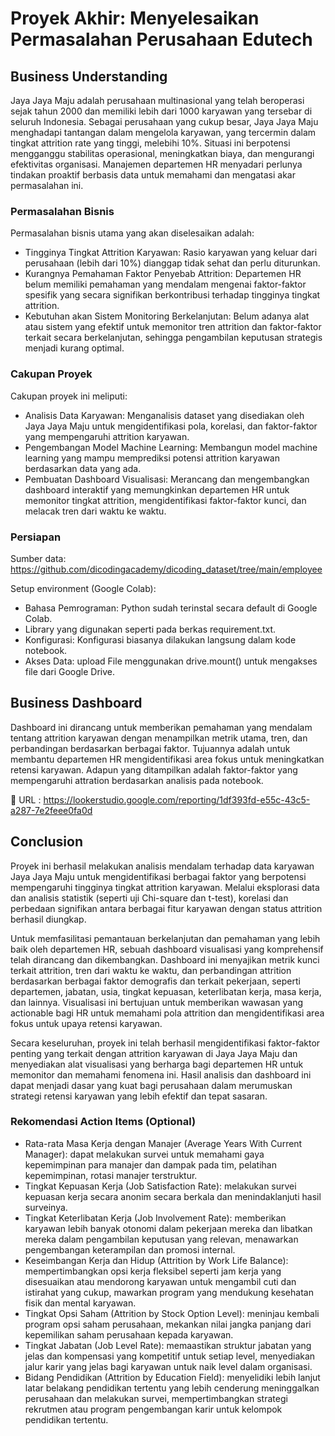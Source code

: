 # Proyek Akhir: Menyelesaikan Permasalahan Perusahaan Edutech

## Business Understanding

Jaya Jaya Maju adalah perusahaan multinasional yang telah beroperasi sejak tahun 2000 dan memiliki lebih dari 1000 karyawan yang tersebar di seluruh Indonesia. Sebagai perusahaan yang cukup besar, Jaya Jaya Maju menghadapi tantangan dalam mengelola karyawan, yang tercermin dalam tingkat attrition rate yang tinggi, melebihi 10%. Situasi ini berpotensi mengganggu stabilitas operasional, meningkatkan biaya, dan mengurangi efektivitas organisasi. Manajemen departemen HR menyadari perlunya tindakan proaktif berbasis data untuk memahami dan mengatasi akar permasalahan ini.

### Permasalahan Bisnis

Permasalahan bisnis utama yang akan diselesaikan adalah:
- Tingginya Tingkat Attrition Karyawan: Rasio karyawan yang keluar dari perusahaan (lebih dari 10%) dianggap tidak sehat dan perlu diturunkan.
- Kurangnya Pemahaman Faktor Penyebab Attrition: Departemen HR belum memiliki pemahaman yang mendalam mengenai faktor-faktor spesifik yang secara signifikan berkontribusi terhadap tingginya tingkat attrition.
- Kebutuhan akan Sistem Monitoring Berkelanjutan: Belum adanya alat atau sistem yang efektif untuk memonitor tren attrition dan faktor-faktor terkait secara berkelanjutan, sehingga pengambilan keputusan strategis menjadi kurang optimal.
  
### Cakupan Proyek

Cakupan proyek ini meliputi:
- Analisis Data Karyawan: Menganalisis dataset yang disediakan oleh Jaya Jaya Maju untuk mengidentifikasi pola, korelasi, dan faktor-faktor yang mempengaruhi attrition karyawan.
- Pengembangan Model Machine Learning: Membangun model machine learning yang mampu memprediksi potensi attrition karyawan berdasarkan data yang ada.
- Pembuatan Dashboard Visualisasi: Merancang dan mengembangkan dashboard interaktif yang memungkinkan departemen HR untuk memonitor tingkat attrition, mengidentifikasi faktor-faktor kunci, dan melacak tren dari waktu ke waktu.

### Persiapan

Sumber data: https://github.com/dicodingacademy/dicoding_dataset/tree/main/employee

Setup environment (Google Colab):
- Bahasa Pemrograman: Python sudah terinstal secara default di Google Colab.
- Library yang digunakan seperti pada berkas requirement.txt.
- Konfigurasi: Konfigurasi biasanya dilakukan langsung dalam kode notebook.
- Akses Data: upload File menggunakan drive.mount() untuk mengakses file dari Google Drive.

## Business Dashboard

Dashboard ini dirancang untuk memberikan pemahaman yang mendalam tentang attrition karyawan dengan menampilkan metrik utama, tren, dan perbandingan berdasarkan berbagai faktor. Tujuannya adalah untuk membantu departemen HR mengidentifikasi area fokus untuk meningkatkan retensi karyawan. Adapun yang ditampilkan adalah faktor-faktor yang mempengaruhi attration berdasarkan analisis pada notebook.

🔗 URL : https://lookerstudio.google.com/reporting/1df393fd-e55c-43c5-a287-7e2feee0fa0d

## Conclusion

Proyek ini berhasil melakukan analisis mendalam terhadap data karyawan Jaya Jaya Maju untuk mengidentifikasi berbagai faktor yang berpotensi mempengaruhi tingginya tingkat attrition karyawan. Melalui eksplorasi data dan analisis statistik (seperti uji Chi-square dan t-test), korelasi dan perbedaan signifikan antara berbagai fitur karyawan  dengan status attrition berhasil diungkap.

Untuk memfasilitasi pemantauan berkelanjutan dan pemahaman yang lebih baik oleh departemen HR, sebuah dashboard visualisasi yang komprehensif telah dirancang dan dikembangkan. Dashboard ini menyajikan metrik kunci terkait attrition, tren dari waktu ke waktu, dan perbandingan attrition berdasarkan berbagai faktor demografis dan terkait pekerjaan, seperti departemen, jabatan, usia, tingkat kepuasan, keterlibatan kerja, masa kerja, dan lainnya. Visualisasi ini bertujuan untuk memberikan wawasan yang actionable bagi HR untuk memahami pola attrition dan mengidentifikasi area fokus untuk upaya retensi karyawan.

Secara keseluruhan, proyek ini telah berhasil mengidentifikasi faktor-faktor penting yang terkait dengan attrition karyawan di Jaya Jaya Maju dan menyediakan alat visualisasi yang berharga bagi departemen HR untuk memonitor dan memahami fenomena ini. Hasil analisis dan dashboard ini dapat menjadi dasar yang kuat bagi perusahaan dalam merumuskan strategi retensi karyawan yang lebih efektif dan tepat sasaran.

### Rekomendasi Action Items (Optional)

- Rata-rata Masa Kerja dengan Manajer (Average Years With Current Manager): dapat melakukan survei untuk memahami gaya kepemimpinan para manajer dan dampak pada tim, pelatihan kepemimpinan, rotasi manajer terstruktur.
- Tingkat Kepuasan Kerja (Job Satisfaction Rate): melakukan survei kepuasan kerja secara anonim secara berkala dan menindaklanjuti hasil surveinya.
- Tingkat Keterlibatan Kerja (Job Involvement Rate): memberikan karyawan lebih banyak otonomi dalam pekerjaan mereka dan libatkan mereka dalam pengambilan keputusan yang relevan, menawarkan pengembangan keterampilan dan promosi internal.
- Keseimbangan Kerja dan Hidup (Attrition by Work Life Balance): mempertimbangkan opsi kerja fleksibel seperti jam kerja yang disesuaikan atau mendorong karyawan untuk mengambil cuti dan istirahat yang cukup, mawarkan program yang mendukung kesehatan fisik dan mental karyawan.
- Tingkat Opsi Saham (Attrition by Stock Option Level): meninjau kembali program opsi saham perusahaan, mekankan nilai jangka panjang dari kepemilikan saham perusahaan kepada karyawan.
- Tingkat Jabatan (Job Level Rate): memaastikan struktur jabatan yang jelas dan kompensasi yang kompetitif untuk setiap level, menyediakan jalur karir yang jelas bagi karyawan untuk naik level dalam organisasi.
- Bidang Pendidikan (Attrition by Education Field): menyelidiki lebih lanjut latar belakang pendidikan tertentu yang lebih cenderung meninggalkan perusahaan dan melakukan survei, mempertimbangkan strategi rekrutmen atau program pengembangan karir untuk kelompok pendidikan tertentu.
